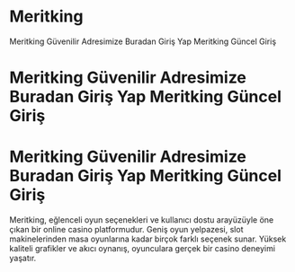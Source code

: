 # Meritking
Meritking Güvenilir Adresimize Buradan Giriş Yap Meritking Güncel Giriş

# Meritking Güvenilir Adresimize Buradan Giriş Yap Meritking Güncel Giriş
# Meritking Güvenilir Adresimize Buradan Giriş Yap Meritking Güncel Giriş
Meritking, eğlenceli oyun seçenekleri ve kullanıcı dostu arayüzüyle öne çıkan bir online casino platformudur. Geniş oyun yelpazesi, slot makinelerinden masa oyunlarına kadar birçok farklı seçenek sunar. Yüksek kaliteli grafikler ve akıcı oynanış, oyunculara gerçek bir casino deneyimi yaşatır.
